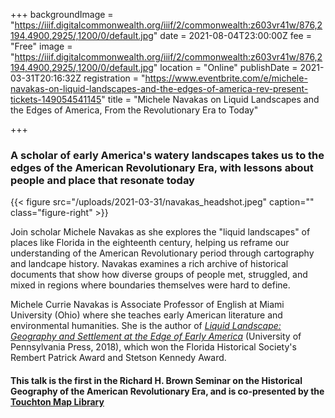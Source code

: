 +++
backgroundImage = "https://iiif.digitalcommonwealth.org/iiif/2/commonwealth:z603vr41w/876,2194,4900,2925/,1200/0/default.jpg"
date = 2021-08-04T23:00:00Z
fee = "Free"
image = "https://iiif.digitalcommonwealth.org/iiif/2/commonwealth:z603vr41w/876,2194,4900,2925/,1200/0/default.jpg"
location = "Online"
publishDate = 2021-03-31T20:16:32Z
registration = "https://www.eventbrite.com/e/michele-navakas-on-liquid-landscapes-and-the-edges-of-america-rev-present-tickets-149054541145"
title = "Michele Navakas on Liquid Landscapes and the Edges of America, From the Revolutionary Era to Today"

+++
### A scholar of early America's watery landscapes takes us to the edges of the American Revolutionary Era, with lessons about people and place that resonate today

{{< figure src="/uploads/2021-03-31/navakas_headshot.jpeg" caption="" class="figure-right" >}}

Join scholar Michele Navakas as she explores the "liquid landscapes" of places like Florida in the eighteenth century, helping us reframe our understanding of the American Revolutionary period through cartography and landcape history. Navakas examines a rich archive of historical documents that show how diverse groups of people met, struggled, and mixed in regions where boundaries themselves were hard to define.

Michele Currie Navakas is Associate Professor of English at Miami University (Ohio) where she teaches early American literature and environmental humanities. She is the author of [_Liquid Landscape: Geography and Settlement at the Edge of Early America_](https://www.upenn.edu/pennpress/book/15716.html) (University of Pennsylvania Press, 2018), which won the Florida Historical Society's Rembert Patrick Award and Stetson Kennedy Award.

#### This talk is the first in the Richard H. Brown Seminar on the Historical Geography of the American Revolutionary Era, and is co-presented by the [Touchton Map Library]()